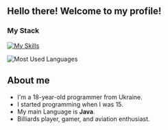 ## Hello there! Welcome to my profile!

### My Stack
[![My Skills](https://skillicons.dev/icons?i=java,spring,maven,gradle,python,postgres,mongodb,redis,elasticsearch,aws,rabbitmq,kafka,docker,nginx,git,idea&perline=8&theme=light)](https://skillicons.dev)

<img src="https://github-readme-stats.vercel.app/api/top-langs?username=ViLsonCake&show_icons=true&locale=en&layout=compact&theme=chartreuse-light" alt="Most Used Languages"/>

## About me
- I'm a 18-year-old programmer from Ukraine.
- I started programming when I was 15. 
- My main Language is **Java**.
- Billiards player, gamer, and aviation enthusiast.
